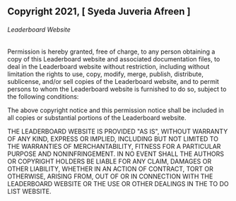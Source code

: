 ## Copyright 2021, [ Syeda Juveria Afreen ]

###### Leaderboard Website

Permission is hereby granted, free of charge, to any person obtaining a copy of this Leaderboard website and associated documentation files, to deal in the Leaderboard website without restriction, including without limitation the rights to use, copy, modify, merge, publish, distribute, sublicense, and/or sell copies of the Leaderboard website, and to permit persons to whom the Leaderboard website is furnished to do so, subject to the following conditions:

The above copyright notice and this permission notice shall be included in all copies or substantial portions of the Leaderboard website.

THE LEADERBOARD WEBSITE IS PROVIDED "AS IS", WITHOUT WARRANTY OF ANY KIND, EXPRESS OR IMPLIED, INCLUDING BUT NOT LIMITED TO THE WARRANTIES OF MERCHANTABILITY, FITNESS FOR A PARTICULAR PURPOSE AND NONINFRINGEMENT. IN NO EVENT SHALL THE AUTHORS OR COPYRIGHT HOLDERS BE LIABLE FOR ANY CLAIM, DAMAGES OR OTHER LIABILITY, WHETHER IN AN ACTION OF CONTRACT, TORT OR OTHERWISE, ARISING FROM, OUT OF OR IN CONNECTION WITH THE LEADERBOARD WEBSITE OR THE USE OR OTHER DEALINGS IN THE TO DO LIST WEBSITE.
